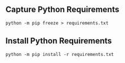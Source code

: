 ## Capture Python Requirements
```
python -m pip freeze > requirements.txt
```


## Install Python Requirements
```
python -m pip install -r requirements.txt
```

